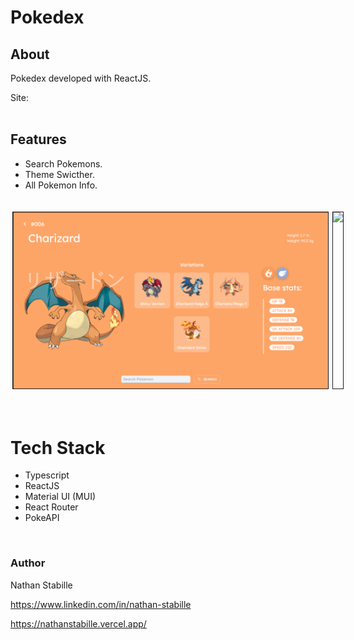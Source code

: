 # Pokedex

## About

Pokedex developed with ReactJS.

Site: 
<br>
<br>



## Features

- Search Pokemons.
- Theme Swicther.
- All Pokemon Info.

<br>
<div style= "display: flex">
<img style="border: solid 1px; margin: 3px;" src="./public/github/pokedex.png">
<img style="border: solid 1px; margin: 3px;" src="./public/github/pokedexGIF.gif">
</div>
<br>
<br>

# Tech Stack

- Typescript
- ReactJS
- Material UI (MUI)
- React Router
- PokeAPI

<br>

### Author

Nathan Stabille

https://www.linkedin.com/in/nathan-stabille

https://nathanstabille.vercel.app/
